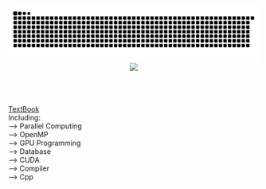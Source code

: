 <picture>
  <source media="(prefers-color-scheme: dark)" srcset="https://raw.githubusercontent.com/kkli08/kkli08/output/github-contribution-grid-snake-dark.svg">
  <source media="(prefers-color-scheme: light)" srcset="https://raw.githubusercontent.com/kkli08/kkli08/output/github-contribution-grid-snake.svg">
  <img alt="github contribution grid snake animation" src="https://raw.githubusercontent.com/kkli08/kkli08/output/github-contribution-grid-snake.svg">
</picture>


<div align="center">
    <img  src="https://github-readme-streak-stats.herokuapp.com/?user=kkli08&theme=cobalt" />
</div>

<br/>
<br/>
<br/>

[TextBook](https://drive.google.com/drive/folders/16sLnlkzF8Wa5fv7CgHmrbmoSuMEIn2km?usp=sharing)<br/>
Including:<br/>
--> Parallel Computing<br/>
--> OpenMP<br/>
--> GPU Programming<br/>
--> Database<br/>
--> CUDA <br/>
--> Compiler<br/>
--> Cpp<br/>
